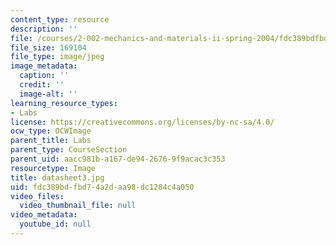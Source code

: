 ```yaml
---
content_type: resource
description: ''
file: /courses/2-002-mechanics-and-materials-ii-spring-2004/fdc389bdfbd74a2daa98dc1284c4a050_datasheet3.jpg
file_size: 169104
file_type: image/jpeg
image_metadata:
  caption: ''
  credit: ''
  image-alt: ''
learning_resource_types:
- Labs
license: https://creativecommons.org/licenses/by-nc-sa/4.0/
ocw_type: OCWImage
parent_title: Labs
parent_type: CourseSection
parent_uid: aacc981b-a167-de94-2676-9f9acac3c353
resourcetype: Image
title: datasheet3.jpg
uid: fdc389bd-fbd7-4a2d-aa98-dc1284c4a050
video_files:
  video_thumbnail_file: null
video_metadata:
  youtube_id: null
---
```

